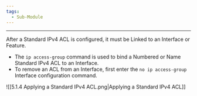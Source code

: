```yaml
---
tags:
  - Sub-Module
---
```

---
After a Standard IPv4 ACL is configured, it must be Linked to an Interface or Feature.
- The `ip access-group` command is used to bind a Numbered or Name Standard IPv4 ACL to an Interface.
- To remove an ACL from an Interface, first enter the `no ip access-group` Interface configuration command.

![[5.1.4 Applying a Standard IPv4 ACL.png|Applying a Standard IPv4 ACL]]